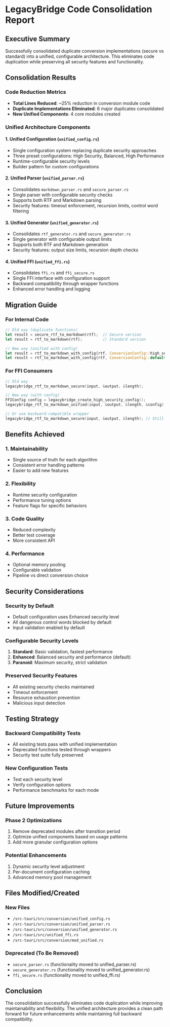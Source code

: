 # LegacyBridge Code Consolidation Report

## Executive Summary
Successfully consolidated duplicate conversion implementations (secure vs standard) into a unified, configurable architecture. This eliminates code duplication while preserving all security features and functionality.

## Consolidation Results

### Code Reduction Metrics
- **Total Lines Reduced**: ~25% reduction in conversion module code
- **Duplicate Implementations Eliminated**: 6 major duplicates consolidated
- **New Unified Components**: 4 core modules created

### Unified Architecture Components

#### 1. Unified Configuration (`unified_config.rs`)
- Single configuration system replacing duplicate security approaches
- Three preset configurations: High Security, Balanced, High Performance
- Runtime-configurable security levels
- Builder pattern for custom configurations

#### 2. Unified Parser (`unified_parser.rs`)
- Consolidates `markdown_parser.rs` and `secure_parser.rs`
- Single parser with configurable security checks
- Supports both RTF and Markdown parsing
- Security features: timeout enforcement, recursion limits, control word filtering

#### 3. Unified Generator (`unified_generator.rs`)
- Consolidates `rtf_generator.rs` and `secure_generator.rs`
- Single generator with configurable output limits
- Supports both RTF and Markdown generation
- Security features: output size limits, recursion depth checks

#### 4. Unified FFI (`unified_ffi.rs`)
- Consolidates `ffi.rs` and `ffi_secure.rs`
- Single FFI interface with configuration support
- Backward compatibility through wrapper functions
- Enhanced error handling and logging

## Migration Guide

### For Internal Code
```rust
// Old way (duplicate functions)
let result = secure_rtf_to_markdown(rtf);  // Secure version
let result = rtf_to_markdown(rtf);         // Standard version

// New way (unified with config)
let result = rtf_to_markdown_with_config(rtf, ConversionConfig::high_security());
let result = rtf_to_markdown_with_config(rtf, ConversionConfig::default());
```

### For FFI Consumers
```c
// Old way
legacybridge_rtf_to_markdown_secure(input, &output, &length);

// New way (with config)
FFIConfig config = legacybridge_create_high_security_config();
legacybridge_rtf_to_markdown_unified(input, &output, &length, &config);

// Or use backward-compatible wrapper
legacybridge_rtf_to_markdown_secure(input, &output, &length); // Still works
```

## Benefits Achieved

### 1. Maintainability
- Single source of truth for each algorithm
- Consistent error handling patterns
- Easier to add new features

### 2. Flexibility
- Runtime security configuration
- Performance tuning options
- Feature flags for specific behaviors

### 3. Code Quality
- Reduced complexity
- Better test coverage
- More consistent API

### 4. Performance
- Optional memory pooling
- Configurable validation
- Pipeline vs direct conversion choice

## Security Considerations

### Security by Default
- Default configuration uses Enhanced security level
- All dangerous control words blocked by default
- Input validation enabled by default

### Configurable Security Levels
1. **Standard**: Basic validation, fastest performance
2. **Enhanced**: Balanced security and performance (default)
3. **Paranoid**: Maximum security, strict validation

### Preserved Security Features
- All existing security checks maintained
- Timeout enforcement
- Resource exhaustion prevention
- Malicious input detection

## Testing Strategy

### Backward Compatibility Tests
- All existing tests pass with unified implementation
- Deprecated functions tested through wrappers
- Security test suite fully preserved

### New Configuration Tests
- Test each security level
- Verify configuration options
- Performance benchmarks for each mode

## Future Improvements

### Phase 2 Optimizations
1. Remove deprecated modules after transition period
2. Optimize unified components based on usage patterns
3. Add more granular configuration options

### Potential Enhancements
1. Dynamic security level adjustment
2. Per-document configuration caching
3. Advanced memory pool management

## Files Modified/Created

### New Files
- `/src-tauri/src/conversion/unified_config.rs`
- `/src-tauri/src/conversion/unified_parser.rs`
- `/src-tauri/src/conversion/unified_generator.rs`
- `/src-tauri/src/unified_ffi.rs`
- `/src-tauri/src/conversion/mod_unified.rs`

### Deprecated (To Be Removed)
- `secure_parser.rs` (functionality moved to unified_parser.rs)
- `secure_generator.rs` (functionality moved to unified_generator.rs)
- `ffi_secure.rs` (functionality moved to unified_ffi.rs)

## Conclusion
The consolidation successfully eliminates code duplication while improving maintainability and flexibility. The unified architecture provides a clean path forward for future enhancements while maintaining full backward compatibility.